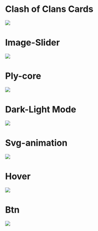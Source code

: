 

<h1>Clash of Clans Cards </h1>
<img align="center" src="https://i.ibb.co/k6RSK0h/2022-12-19-02-06-24.gif">

<h1>Image-Slider</h1>
<img align="center" src="https://i.ibb.co/4StQC7Y/2022-12-19-02-18-29.gif">

<h1>Ply-core <br></h1>
<img align="center" src="https://user-images.githubusercontent.com/83860778/208319111-90b37bc4-e713-4ddd-90eb-48caf89c616f.gif">

<h1>Dark-Light Mode</h1>
<img align="center" src="https://i.ibb.co/CvypBtm/2022-12-19-02-32-48.gif">

<h1>Svg-animation</h1>
<img align="center" src="https://i.ibb.co/CVzt1Pz/2022-12-19-02-35-32.gif">

<h1>Hover</h1>
<img align="center" src="https://i.ibb.co/h7sGYc9/2022-12-19-02-39-24.gif">

<h1>Btn</h1>
<img align="center" src="https://i.ibb.co/b5ytP3S/2022-12-19-02-44-09.gif">






